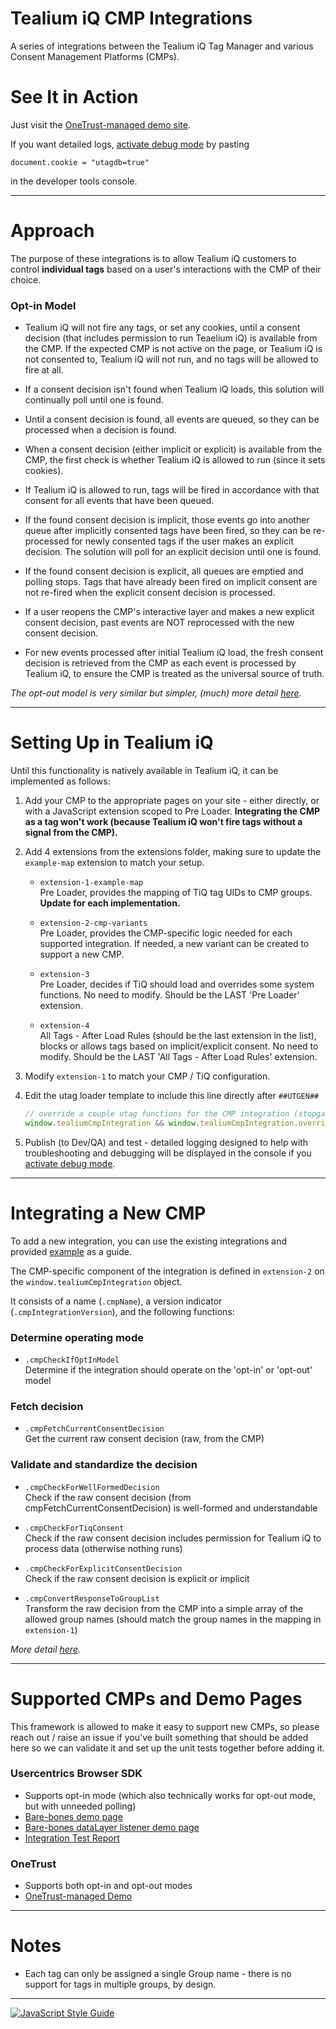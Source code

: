 # Tealium iQ CMP Integrations

A series of integrations between the Tealium iQ Tag Manager and various Consent Management Platforms (CMPs).


# See It in Action

Just visit the [OneTrust-managed demo site](https://demo9.otprivacy.com/files/EN/TagManagerDemo/OTKicks_Tealium/index.html).

If you want detailed logs, [activate debug mode](https://docs.tealium.com/platforms/javascript/debugging/) by pasting 

`document.cookie = "utagdb=true"`

in the developer tools console.

----

# Approach

The purpose of these integrations is to allow Tealium iQ customers to control **individual tags** based on a user's interactions with the CMP of their choice.

### Opt-in Model

 - Tealium iQ will not fire any tags, or set any cookies, until a consent decision (that includes permission to run Teaelium iQ) is available from the CMP. If the expected CMP is not active on the page, or Tealium iQ is not consented to, Tealium iQ will not run, and no tags will be allowed to fire at all.

 - If a consent decision isn't found when Tealium iQ loads, this solution will continually poll until one is found.

 - Until a consent decision is found, all events are queued, so they can be processed when a decision is found.

 - When a consent decision (either implicit or explicit) is available from the CMP, the first check is whether Tealium iQ is allowed to run (since it sets cookies). 
 
  - If Tealium iQ is allowed to run, tags will be fired in accordance with that consent for all events that have been queued.

 - If the found consent decision is implicit, those events go into another queue after implicitly consented tags have been fired, so they can be re-processed for newly consented tags if the user makes an explicit decision. The solution will poll for an explicit decision until one is found.
 
 - If the found consent decision is explicit, all queues are emptied and polling stops. Tags that have already been fired on implicit consent are not re-fired when the explicit consent decision is processed.

 - If a user reopens the CMP's interactive layer and makes a new explicit consent decision, past events are NOT reprocessed with the new consent decision.
 
 - For new events processed after initial Tealium iQ load, the fresh consent decision is retrieved from the CMP as each event is processed by Tealium iQ, to ensure the CMP is treated as the universal source of truth.

 *The opt-out model is very similar but simpler, (much) more detail [here](https://jaquith.github.io/cmp-integrations/).*

----


# Setting Up in Tealium iQ

Until this functionality is natively available in Tealium iQ, it can be implemented as follows:

1. Add your CMP to the appropriate pages on your site - either directly, or with a JavaScript extension scoped to Pre Loader. **Integrating the CMP as a tag won't work (because Tealium iQ won't fire tags without a signal from the CMP).**

2. Add 4 extensions from the extensions folder, making sure to update the `example-map` extension to match your setup.

    - `extension-1-example-map` <br/> Pre Loader, provides the mapping of TiQ tag UIDs to CMP groups.  **Update for each implementation.**

    - `extension-2-cmp-variants` <br/> Pre Loader, provides the CMP-specific logic needed for each supported integration. If needed, a new variant can be created to support a new CMP.

    - `extension-3` <br/> Pre Loader, decides if TiQ should load and overrides some system functions.  No need to modify.  Should be the LAST 'Pre Loader' extension.

    - `extension-4` <br/> All Tags - After Load Rules (should be the last extension in the list), blocks or allows tags based on implicit/explicit consent. No need to modify. Should be the LAST 'All Tags - After Load Rules' extension.

3. Modify `extension-1` to match your CMP / TiQ configuration.

4. Edit the utag loader template to include this line directly after `##UTGEN##`

    ````javascript
    // override a couple utag functions for the CMP integration (stopgap solution)
    window.tealiumCmpIntegration && window.tealiumCmpIntegration.overrideUtagFunctions && window.tealiumCmpIntegration.overrideUtagFunctions()
    ````

5. Publish (to Dev/QA) and test - detailed logging designed to help with troubleshooting and debugging will be displayed in the console if you [activate debug mode](https://docs.tealium.com/platforms/javascript/debugging/).

----

# Integrating a New CMP

To add a new integration, you can use the existing integrations and provided [example](https://github.com/jaquith/cmp-integrations/blob/main/extensions/extension-2-cmp-variants/extension-2-example.js) as a guide.

The CMP-specific component of the integration is defined in `extension-2` on the `window.tealiumCmpIntegration` object.

It consists of a name (`.cmpName`), a version indicator (`.cmpIntegrationVersion`), and the following functions:

### Determine operating mode

- `.cmpCheckIfOptInModel` <br/> Determine if the integration should operate on the 'opt-in' or 'opt-out' model

### Fetch decision

- `.cmpFetchCurrentConsentDecision` <br/> Get the current raw consent decision (raw, from the CMP)

### Validate and standardize the decision

- `.cmpCheckForWellFormedDecision` <br/> Check if the raw consent decision (from cmpFetchCurrentConsentDecision) is well-formed and understandable

- `.cmpCheckForTiqConsent` <br/> Check if the raw consent decision includes permission for Tealium iQ to process data (otherwise nothing runs)

- `.cmpCheckForExplicitConsentDecision` <br/> Check if the raw consent decision is explicit or implicit

- `.cmpConvertResponseToGroupList` <br/> Transform the raw decision from the CMP into a simple array of the allowed group names (should match the group names in the mapping in `extension-1`)

*More detail [here](https://jaquith.github.io/cmp-integrations/tealiumCmpIntegration.html).*

----

# Supported CMPs and Demo Pages

This framework is allowed to make it easy to support new CMPs, so please reach out / raise an issue if you've built something that should be added here so we can validate it and set up the unit tests together before adding it.

### Usercentrics Browser SDK
 - Supports opt-in mode (which also technically works for opt-out mode, but with unneeded polling)
 - [Bare-bones demo page](https://solutions.tealium.net/hosted/usercentrics-v2/test-page-standard.html)
 - [Bare-bones dataLayer listener demo page](https://solutions.tealium.net/hosted/usercentrics-v2/test-page-datalayer-listener.html)
 - [Integration Test Report](https://jaquith.github.io/cmp-integrations/usercentrics-integration-test-report/index.html)

### OneTrust
 - Supports both opt-in and opt-out modes
 - [OneTrust-managed Demo](https://demo9.otprivacy.com/files/EN/TagManagerDemo/OTKicks_Tealium/index.html)

----


# Notes

 - Each tag can only be assigned a single Group name - there is no support for tags in multiple groups, by design.

----



[![JavaScript Style Guide](https://cdn.rawgit.com/standard/standard/master/badge.svg)](https://github.com/standard/standard)
